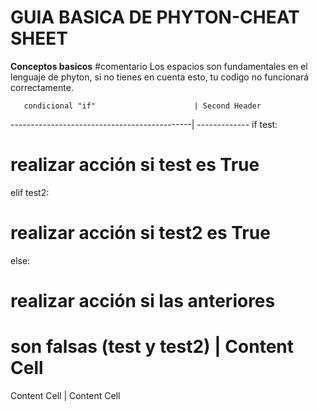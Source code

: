 # GUIA BASICA DE PHYTON-CHEAT SHEET
**Conceptos basicos**
#comentario
Los espacios son fundamentales en el lenguaje de phyton, si no tienes en cuenta esto, tu codigo no funcionará correctamente.

       condicional "if"                      | Second Header
---------------------------------------------| -------------
if test:
# realizar acción si test es True
elif test2:
# realizar acción si test2 es True
else:
# realizar acción si las anteriores
# son falsas (test y test2)  | Content Cell
Content Cell                                 | Content Cell 

